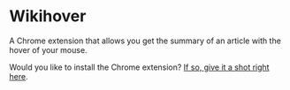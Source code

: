 Wikihover
=========

A Chrome extension that allows you get the summary of an article with the hover of your mouse.

Would you like to install the Chrome extension? [If so, give it a shot right here](https://chrome.google.com/webstore/detail/wikihover/aohcgnijnfgcofeijeeoinefklfghdcc/related). 